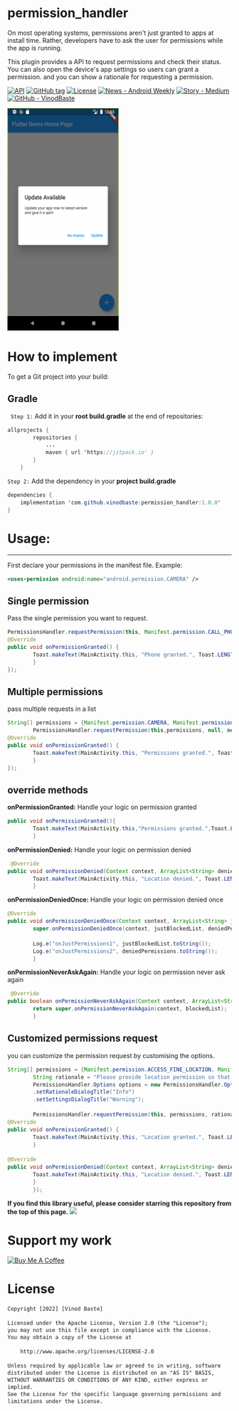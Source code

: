 # permission_handler
On most operating systems, permissions aren't just granted to apps at install time. Rather, developers have to ask the user for permissions while the app is running. 

This plugin provides a API to request permissions and check their status. You can also open the device's app settings so users can grant a permission.
and you can show a rationale for requesting a permission.

[![API](https://img.shields.io/badge/API-26%2B-brightgreen.svg?style=flat)](https://android-arsenal.com/api?level=26)
[![GitHub tag](https://img.shields.io/github/tag/vinodbaste/image-compressor?include_prereleases=&sort=semver&color=blue)](https://github.com/vinodbaste/image-compressor/releases/)
[![License](https://img.shields.io/badge/License-Apache_2.0-blue)](#license)
[![News - Android Weekly](https://img.shields.io/badge/News-Android_Weekly-d36f21)](https://androidweekly.net/issues/issue-326)
[![Story - Medium](https://img.shields.io/badge/Story-Medium-2ea44f)](https://medium.com/codex/image-compressor-13dbfd0445a3)
[![GitHub - VinodBaste](https://img.shields.io/badge/GitHub-VinodBaste-4664c6)](https://github.com/vinodbaste/permission_handler)

<img src = "https://github.com/vinodbaste/app_update/raw/main/screenshots/android.png" width = 250 height = 500 />

# How to implement
To get a Git project into your build:
## Gradle
` Step 1:` Add it in your **root build.gradle**  at the end of repositories:
```java
allprojects {
		repositories {
			...
			maven { url 'https://jitpack.io' }
		}
	}
```

`Step 2:` Add the dependency in your **project build.gradle**
```java
dependencies {
    implementation 'com.github.vinodbaste:permission_handler:1.0.0'
}
```

# Usage:
------

First declare your permissions in the manifest file.
Example:

```xml
<uses-permission android:name="android.permission.CAMERA" />
```

## Single permission
Pass the single permission you want to request.
```java
PermissionsHandler.requestPermission(this, Manifest.permission.CALL_PHONE, null, new PermissionHandler() {
@Override
public void onPermissionGranted() {
        Toast.makeText(MainActivity.this, "Phone granted.", Toast.LENGTH_SHORT).show();
        }
});
```

## Multiple permissions
pass multiple requests in a list
```java
String[] permissions = {Manifest.permission.CAMERA, Manifest.permission.WRITE_EXTERNAL_STORAGE};
        PermissionsHandler.requestPermission(this,permissions, null, new PermissionHandler() {
@Override
public void onPermissionGranted() {
        Toast.makeText(MainActivity.this, "Permissions granted.", Toast.LENGTH_SHORT).show();
        }
});
```

## override methods
**onPermissionGranted:**
Handle your logic on permission granted
```java
public void onPermissionGranted(){
        Toast.makeText(MainActivity.this,"Permissions granted.",Toast.LENGTH_SHORT).show();
        }
```

**onPermissionDenied:**
Handle your logic on permission denied
```java
 @Override
public void onPermissionDenied(Context context, ArrayList<String> deniedPermissions) {
        Toast.makeText(MainActivity.this, "Location denied.", Toast.LENGTH_SHORT).show();
        }
```

**onPermissionDeniedOnce:**
Handle your logic on permission denied once
```java
@Override
public void onPermissionDeniedOnce(Context context, ArrayList<String> justBlockedList, ArrayList<String> deniedPermissions) {
        super.onPermissionDeniedOnce(context, justBlockedList, deniedPermissions);

        Log.e("onJustPermissions1", justBlockedList.toString());
        Log.e("onJustPermissions2", deniedPermissions.toString());
        }
```

**onPermissionNeverAskAgain:**
Handle your logic on permission never ask again
```java
 @Override
public boolean onPermissionNeverAskAgain(Context context, ArrayList<String> blockedList) {
        return super.onPermissionNeverAskAgain(context, blockedList);
        }
```

## Customized permissions request
you can customize the permission request by customising the options.
```java
String[] permissions = {Manifest.permission.ACCESS_FINE_LOCATION, Manifest.permission.ACCESS_COARSE_LOCATION};
        String rationale = "Please provide location permission so that you can ...";
        PermissionsHandler.Options options = new PermissionsHandler.Options()
        .setRationaleDialogTitle("Info")
        .setSettingsDialogTitle("Warning");

        PermissionsHandler.requestPermission(this, permissions, rationale, options, new PermissionHandler() {
@Override
public void onPermissionGranted() {
        Toast.makeText(MainActivity.this, "Location granted.", Toast.LENGTH_SHORT).show();
        }

@Override
public void onPermissionDenied(Context context, ArrayList<String> deniedPermissions) {
        Toast.makeText(MainActivity.this, "Location denied.", Toast.LENGTH_SHORT).show();
        }
        });
```

**If you find this library useful, please consider starring this repository from the top of this page.**
[![](https://i.imgur.com/oSLuE0e.png)](#)

# Support my work
<a href="https://www.buymeacoffee.com/bastevinod" target="_blank"><img src="https://cdn.buymeacoffee.com/buttons/default-orange.png" alt="Buy Me A Coffee" height="41" width="174"></a>

# License
```
Copyright [2022] [Vinod Baste]

Licensed under the Apache License, Version 2.0 (the "License");
you may not use this file except in compliance with the License.
You may obtain a copy of the License at

    http://www.apache.org/licenses/LICENSE-2.0

Unless required by applicable law or agreed to in writing, software
distributed under the License is distributed on an "AS IS" BASIS,
WITHOUT WARRANTIES OR CONDITIONS OF ANY KIND, either express or implied.
See the License for the specific language governing permissions and
limitations under the License.
```